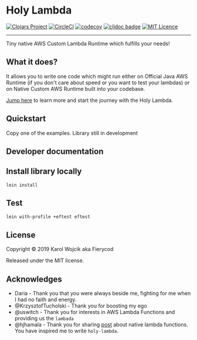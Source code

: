 # Holy Lambda
[![Clojars Project](https://img.shields.io/clojars/v/fierycod/holy-lambda.svg?logo=clojure&logoColor=white)](https://clojars.org/fierycod/holy-lambda)
[![CircleCI](https://circleci.com/gh/FieryCod/holy-lambda/tree/master.svg?style=svg)](https://circleci.com/gh/FieryCod/holy-lambda/tree/master)
[![codecov](https://codecov.io/gh/FieryCod/holy-lambda/branch/master/graph/badge.svg)](https://codecov.io/gh/FieryCod/holy-lambda)
[![cljdoc badge](https://cljdoc.org/badge/fierycod/holy-lambda)](https://cljdoc.org/d/fierycod/holy-lambda/0.0.5)
[![MIT Licence](https://badges.frapsoft.com/os/mit/mit.svg?v=103)](https://opensource.org/licenses/mit-license.php)

---

Tiny native AWS Custom Lambda Runtime which fulfills your needs!

## What it does?
It allows you to write one code which might run either on Official Java AWS Runtime (if you don't care about speed or you want to test your lambdas)
or on Native Custom AWS Runtime built into your codebase.

[Jump here](https://cljdoc.org/d/fierycod/holy-lambda/CURRENT/doc/1-01-installation) to learn more and start the journey with the Holy Lambda.

## Quickstart
Copy one of the examples. Library still in development
  
## Developer documentation
## Install library locally

```
lein install
```

## Test

``` clojure
lein with-profile +eftest eftest 
```

## License
Copyright © 2019 Karol Wojcik aka Fierycod

Released under the MIT license.

## Acknowledges
- Daria - Thank you that you were always beside me, fighting for me when I had no faith and energy.
- @KrzysztofTucholski - Thank you for boosting my ego
- @uswitch - Thank you for interests in AWS Lambda Functions and providing us the `lambada`
- @hjhamala - Thank you for sharing [post](https://dev.solita.fi/2018/12/07/fast-starting-clojure-lambdas-using-graalvm.html) about native lambda functions. You have inspired me to write `holy-lambda`.
